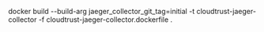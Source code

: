 
docker build --build-arg jaeger_collector_git_tag=initial -t cloudtrust-jaeger-collector -f cloudtrust-jaeger-collector.dockerfile .
